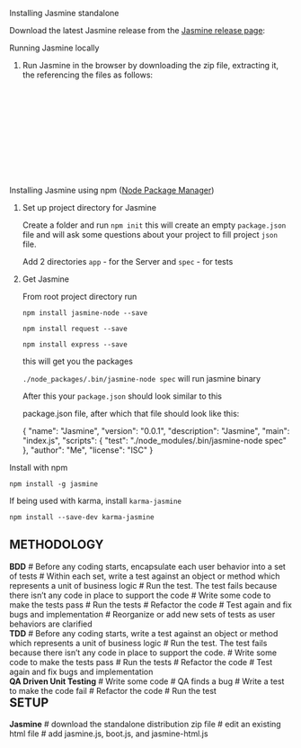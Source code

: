 Installing Jasmine standalone

Download the latest Jasmine release from the [Jasmine release page][1]: 


Running Jasmine locally

1. Run Jasmine in the browser by downloading the zip file, extracting it, the referencing the files as follows:

<pre>
<link rel="shortcut icon" type="image/png" href="jasmine/lib/jasmine-2.0.0/jasmine_favicon.png">

<link rel="stylesheet" type="text/css" href="jasmine/lib/jasmine-2.0.0/jasmine.css">

<script type="text/javascript" src="jasmine/lib/jasmine-2.0.0/jasmine.js"></script>

<script type="text/javascript" src="jasmine/lib/jasmine-2.0.0/jasmine-html.js"></script>

<script type="text/javascript" src="jasmine/lib/jasmine-2.0.0/boot.js"></script>
</pre>
     
Installing Jasmine using npm ([Node Package Manager][2])

1. Set up project directory for Jasmine
 
      Create a folder and run `npm init` this will create an empty `package.json` file and will ask some questions about your project to fill project `json` file.

   Add 2 directories `app` - for the Server and `spec` - for tests 

2. Get Jasmine

    From root project directory run  

    `npm install jasmine-node --save` 

    `npm install request --save`

    `npm install express --save`

    this will get you the packages 

    `./node_packages/.bin/jasmine-node spec` will run jasmine binary

    After this your `package.json` should look similar to this

   package.json file, after which that file should look like this:

  

      {
          "name": "Jasmine",
          "version": "0.0.1",
          "description": "Jasmine",
          "main": "index.js",
          "scripts": {
            "test": "./node_modules/.bin/jasmine-node spec"
          },
          "author": "Me",
          "license": "ISC"
        }



Install with npm

    npm install -g jasmine

If being used with karma, install `karma-jasmine`
    
    npm install --save-dev karma-jasmine


  [1]: https://github.com/jasmine/jasmine/releases

  [2]: https://www.npmjs.com/






<h2 style="clear:both;">METHODOLOGY</h2>
<div style="float:left;">
<b>BDD</b>
#   Before any coding starts, encapsulate each user behavior into a set of tests
#   Within each set, write a test against an object or method which represents a unit of business logic
#   Run the test. The test fails because there isn’t any code in place to support the code
#   Write some code to make the tests pass
#   Run the tests
#   Refactor the code
#   Test again and fix bugs and implementation
#   Reorganize or add new sets of tests as user behaviors are clarified
</div>

<div style="float:left;">
<b>TDD</b>                                                                  
#   Before any coding starts, write a test against an object or method which represents a unit of business logic
#   Run the test. The test fails because there isn’t any code in place to support the code.
#   Write some code to make the tests pass
#   Run the tests
#   Refactor the code
#   Test again and fix bugs and implementation
</div>

<div style="float:left;">
<b>QA Driven Unit Testing</b>                                                                  
#   Write some code
#   QA finds a bug
#   Write a test to make the code fail
#   Refactor the code
#   Run the test
</div>

<h2 style="clear:both;">SETUP</h2>
<div style="float:left;">
<b>Jasmine</b>                                                                  
# download the standalone distribution zip file                           
# edit an existing html file
# add jasmine.js, boot.js, and jasmine-html.js <script> tags
# add jasmine.css <link> tag
# add your source files as separate <script> tags
# add your spec files as separate <script> tags
# open the SpecRunner.html file to run your tests
# add source and spec <script> tags to add more tests
</div>

<div style="float:left">
<b>jQuery</b>
# download qunit.js and qunit.css
# edit an existing html file
# add #qunit and #qunit-fixture divs to a html file
# add qunit.js <script> tag
# add qunit.css <link> tag
# open the html file to run your tests
# use module() to add more tests
</div>

<h2 style="clear:both;">ARCHITECTURE</h2>
<div style="float:left;">
<b>Jasmine</b>                                                                  
# /test/lib/jasmine/jasmine.js
#    /test/lib/jasmine/jasmine.css
#    /test/lib/jasmine/jasmine-html.js
#    /test/lib/jasmine/boot.js
#    /test/src/foo.js
#    /test/spec/fooSpec.js
#    /test/SpecRunner.html
</div>

<div style="float:left;">
<b>QUnit</b>
#    /test/lib/qunit/qunit.css
#    /test/lib/qunit/qunit.js
#    /test/src/foo.js
#    /test/qunitrunner.html
</div>


<h2 style="clear:both;">Common Assertions</h2>
<div style="float:left;">
<b>Jasmine</b>
<pre>
toBeDefined
toBeTruthy
toBeFalsy
toThrow
toBe
toEqual
</pre>
</div>

<div style="float:left;">
<b>QUnit</b>
<pre>
ok
equal
notEqual
raises
deepEqual
strictEqual
</pre>
</div>

<div style="float:left;">
<b>Purpose</b>
<pre>
to test if something is not undefined
to test if two primitive values are equal
to test if two primitive values are not equal
to test if a callback throws an exception
to test if two objects are the same
to test if two primitive values are equal and the same type
</pre>
</div>


<h2 style="clear:both;">FEATURE COMPARISON</h2>
<div style="float:left;">
<b>Jasmine</b>
# Dependency injection via spies
## inject mock data from a call
## inject properties and functions
## overwrite a function for your test purposes
## fake AJAX
### andCallFake()
# custom assertions
## jasmine.addMatchers()
# Config API
## boot.js includes all public methods and global settings
# Logging API
## console.js includes logging methods
## console.log can be captured to emulate spy feature of Jasmine
# BDD assertions
## toMatch
## toBeDefined
## toBeUndefined
## toBeNull
## toContain
## toBeLessThan
## toBeGreaterThan
# Mock time
## jasmine.Clock.tick() can emulate time specific behaviors
# Type Assertions
## jasmine.any can emulate typeOf checks
# Spies
## spy can replace console.log to record method calls within a function
## spies can stub window method calls within a function
# Documentation
## The test file reads like documentation and describes everything the user can do
# Reporting
## jsApiReporter() receives a copy of spec results, and is used extract the data
</div>

<div style="float:left;">
<b>QUnit</b>
# Dependency injection via extend
## inject mock data from a call
# custom assertions
## QUnit.push( actual === expected, actual, expected, message );
# Config API
## JSON.stringify(QUnit.config) lists all configurable properties displayed on the toolbar
## QUnit.config.urlConfig.pop() removes each configurable property from the toolbar
## QUnit.init() is used for lazy load initialization of QUnit
## QUnit.config.reorder = false is used for showing tests in source order, not fail order
# Logging API
## QUnit.log = function log(details){console.log("Hi"+{"Actual":details.actual, "Expected":details.expected, "Source":details.source});}
# HTML fixtures 
## use #qunit-fixture to match the DOM tree your site actually contains
#DOM/JSON Data Dump
## QUnit.jsDump.parse() serializes DOM and JSON 
</div>

<h2 style="clear:both;">TRANSITION from console.log and global variables</h2>
<div style="float:left;">
<b>Traditional Development</b>
# Comments
# console.log
# window.location
# Date.now()
</div>

<div style="float:left;">
<b>TDD</b>                                                                  
# Behavior description
# spy
# stub
# mock Date
</div>


<h2 style="clear:both;">TEST FIRST DEVELOPMENT</h2>
<div style="float:left;">
<pre>

  module('foo', bar);

  function bar()
    {
    /* Move to before or setup step */
    var glob = "";
    var app = init(public_method);
    app.method = function(){
      /* move to spy */
      console.log(app.public_method());

      return app.public_method();
    }; 

     /* move to QUnit or Jasmine assert syntax equivalent */
    console.assert(app.method, true, "foo");

    /* Move to after or teardown step */
    app.on("destroy", function(){ var glob = app = undefined; })
    }
</pre>
</div>


<h2 style="clear:both;">TEST STRUCTURE</h2>
<div style="float:left;">
<b>Jasmine</b>
<pre>
describe('name',cb)

function pre()
  {
  myglobalvar = 'https://us.etrade.com';
  myglobalfn = Date();
  myglobalnamespace = mvstar;

  mvstar.init();  
  spyOn(mvstar, "public method");
  }

function post()
  {
  var myglobalvar = myglobalnamespace = myglobalfn = app = undefined;
  }

function cb()
  {
  beforeEach(pre);
  it('behavior', function()
    {
    app.method();
    expect(mvstar.init).toBeDefined();
    expect(mvstar.public_method).toHaveBeenCalled();
    }
  afterEach(post);
  }
</pre>
</div>

<div style="float:left;">
<b>QUnit</b>
<pre>
module('name',cb)

function pre()
  {
  var glob = ""
  var app = init();
  }

function post()
  {
  var glob = app = undefined;
  }

function cb()
  {
  setup(pre);
  test('behavior', function()
    {
    var foo = app.method();
    equal(foo, true);
    }
  teardown(post);
  }
</pre>

</div>

<h2 style="clear:both;">DEPENDENCY INJECTION IN TESTS VS CODE</h2>
* load the module
* inject a function pointer
* inject the controller/service and its dependencies into the function literal
* initialize the public properties
* call the public methods
* assert the boolean state of the return values (based on data type, equality, pattern, or truthiness)
* assert attempts to call methods of dependencies using spies
* replace session or network based data using mocks
* rerun using alternate public properties to access else branches
<div style="float:left;">
<b>Angular Mock</b>
<pre>
  myAppDev = angular.module('myAppDev', ['ngMockE2E']);
  test = angular.injector(['myAppDev']).get('$test');
  $httpBackend = angular.injector(['ngMock']).get('$httpBackend');
</pre>
</div>

<div style="float:left;">
<b>Angular Module</b>
<pre>
  myAppDev = angular.module('myAppDev');
  test = myAppDev.constant('test', ['$http',function($http){}]);
</pre>
</div>

<div style="clear:both;float:left;">
<b>Angular Mock</b>
<pre>
   module('trading');
    module('et.shared.neoServices');
    inject(snapshotServiceTest);
    
   function snapshotServiceTest(snapshotService)
      {
      var result = snapshotService;  
      expect(result).toBeDefined();
      expect(result.chartQuotes).toBeDefined();
      expect(result.chartURL).toBeDefined();
      expect(result.indexQuote).toBeDefined();
      expect(result.symbolQuote).toBeDefined();
      }
</pre>
</div>

<div style="float:left;">
<b>Angular Module</b>
<pre>
'use strict';

function snapshotService($q, $http, neoresource, $filter, chartFilter)
  {
  var api = {
    chartQuotes: chartQuotes,
    indexQuote: indexQuote,
    symbolQuote: symbolQuote,
    chartURL: chartURL
    };
  return api;
  }

angular.module('trading', ['et.shared.neoServices']) /* app.js */
angular.module('trading').factory('snapshotService', snapshotService);
</pre>
</div>

<h2 style="clear:both;">MODULAR TESTS</h2>
<div style="float:left;">
<b>Jasmine</b>                                                                  
<pre>
/*
describe() maps the plain English behavior to the test code

it() defines the user behavior and the implementation

beforeEach() adds dependencies into the global scope before the test

spyOn() acts as an interceptor to override method calls

toHaveBeenCalled() asserts whether the methods have executed

toHaveBeenCalledWith() asserts whether the method signature is correct

afterEach() removes dependencies from the global scope after the test

spyOn also acts as stub to replace host objects
 angular.module(['ng'], function($provide) { $provide.value('$window', {location: jasmine.createSpy('location') } ) } )
*/

describe("when a song is playing, we can toggle between play and pause", function() { 
    beforeEach(function() { 
        player.play(song); 
    }); 
    it("should pause the song", function() { 
        spyOn( player, "pause" ); // define the spy 
        player.togglePlay( song ); 
        expect( player.pause ).toHaveBeenCalled(); 
        expect( player.pause ).toHaveBeenCalledWith( ); 
        }); 
        it("should play the song", function() { 
            spyOn( player, "play" ); // define the spy 
            player.pause(); // just called here to set up our test to play the song next. 
            player.togglePlay( song ); 
            expect( player.play ).toHaveBeenCalled(); 
            expect( player.play ).toHaveBeenCalledWith( song ); 
         }); 
</pre>
</div>

<div style="float:left">
<b>QUnit</b>
<pre>
/*
module() groups tests into a namespace 

test() namespaces the test and its implementation

setup() adds dependencies into the global scope before the test

teardown() removes dependencies from the global scope after the test
*/

module("jQuery#enumerate");
 
test("chainable", 1, function() {
  var items = $("#qunit-fixture li");
  strictEqual(items.enumerate(), items, "should be chaninable");
});
 
test("no args passed", 3, function() {
  var items = $("#qunit-fixture li").enumerate();
  equal(items.eq(0).text(), "1. foo", "first item should have index 1");
  equal(items.eq(1).text(), "2. bar", "second item should have index 2");
  equal(items.eq(2).text(), "3. baz", "third item should have index 3");
});
 
test("0 passed", 3, function() {
  var items = $("#qunit-fixture li").enumerate(0);
  equal(items.eq(0).text(), "0. foo", "first item should have index 0");
  equal(items.eq(1).text(), "1. bar", "second item should have index 1");
  equal(items.eq(2).text(), "2. baz", "third item should have index 2");
});
 
</pre>
</div>

<h2 style="clear:both;">AJAX TESTING</h2>
<div style="float:left;">
<b>Jasmine</b>                                                                  
<pre>
/*
waits(time) stops code execution for a specified interval

runs(function) resumes execution at the end of the callback

waitsFor( function, msg, maxTimeOUt ) calls its function repeatedly until it returns true, so beware

expect() defines the comparison which should be true at the end
*/

//Simulates an async function by waiting until it has been called 50 times. 
var globalCounter = 0; 
var pingCounter = 0 
function returnAfterWait( ){ 
    pingCounter++; 
    if ( pingCounter == 50 ){ 
        globalCounter++; 
        return true; 
    }                         
}                             
describe('This is an async test', function(){ 
    //this test waits 500 ms before testing the results 
    it('should test async with timer', function(){ 
        var counter = 0; 
        runs( function(){ 
            setTimeout( function(){ counter++; }, 500 ); 
        }) 
        waits( 505 ); 
        runs( function(){ 
            expect(counter).toEqual( 1 ); 
        }) 
    }); 
    /* 
        This test waits to continue until 
        returnAfterWait() returns true 
    */ 
    it('should test async with a return', function(){ 
        var counter = 0; 
        waitsFor( function() { 
            return returnAfterWait(); },'this is the async message', 5000 ); 
        runs( function(){ expect(globalCounter).toEqual( 1 ); }) 
    }); 
});
</pre>
</div>

<div style="float:left">
<b>QUnit</b>
<pre>
/*
asyncTest() is a syntatic sugar forr Test( fn{stop()...start()} )

start() resumes execution at the end of the callback

expect() defines the number of assertions we should be triggered once start() is called
*/
    asyncTest("async3", function() {
        expect(1);
        $.getJSON("resource", function(result) {
            deepEqual(result, {
                status: "ok"
            });
            start();
        });
    });
</pre>
</div>

<h2 style="clear:both;">REFERENCES</h2>
<div style="float:left;">
[http://ditwebdev1w204m7.etrade.com/psweatte/qunit/qunit_builder.html QUnit Builder (Internal)]

[http://msdn.microsoft.com/en-us/magazine/gg490346.aspx BDD Primer]

[http://www.slideshare.net/tasanakorn/javascript-testdriven-development-tdd-with-qunit TDD with QUnit]

[http://benalman.com/talks/unit-testing-qunit.html Unit Testing with QUnit]

[https://www.adobe.com/devnet/html5/articles/unit-test-javascript-applications-with-jasmine.html Unit test JavaScript applications with Jasmine ]

[http://www.slideshare.net/larsthorup/advanced-jasmine Advanced Jasmine]

[http://stackoverflow.com/q/21766034/1113772 Jasmine with PhantomJS]

[http://www.devmynd.com/blog/2014-1-ember-js-testing-with-jasmine Ember.js Testing with Jasmine]

[https://gist.github.com/rjackson/6269405 Basic Ember.js Test Setup with QUnit]

[http://josephchapman.com/post/jasmine-mocks-and-spies/ Jasmine Mocks and Spies]

[http://pivotallabs.com/testing-javascript-promises/ Testing JavaScript Promises]

[http://www.slideshare.net/emwendelin/test-your-javascript Test your JavaScript]

[http://msdn.microsoft.com/en-us/library/hh404088.aspx Unit Testing Web Applications]

[https://github.com/larrymyers/jasmine-reporters Jasmine Reporters Plugin with JUnitXMLReporter]

[https://github.com/jquery/qunit-reporter-junit QUnit JUnit Reporter Plugin]

[https://github.com/devongovett/qunit-cli QUnit CLI NodeJS Plugin]

[https://github.com/gregjsmith/ng-demo-stack Ng Demo Stack:Angular + Browserify + QUnit + Sinon and Phantom]

[http://pivotallabs.com/jasmine-2-0-add-ons/ Jasmine 2.0 and Add-Ons]

[https://github.com/jquery/jquery-simulate jQuery Simulate]

</div>



**References**

* https://sites.google.com/site/unclebobconsultingllc/ant-jspc-and-other-horrors
https://ant.apache.org/manual/api/org/apache/tools/ant/taskdefs/optional/jsp/JspC.html

* https://ant.apache.org/manual/api/org/apache/tools/ant/taskdefs/optional/jsp/JspC.html

* https://stackoverflow.com/questions/2425721/unit-testing-datetime-now

* https://github.com/facebook/react/blob/94f44aeba72eacb04443974c2c6c91a050d61b1c/fixtures/dom/src/components/fixtures/date-inputs/index.js

* https://medium.com/@skidding/testing-react-components-30516bc6a1b3

* https://dev.to/elaziziyoussouf/tools-you-need-to-use-in-your-react-components-development--13a7

* https://blog.benestudio.co/test-driven-react-js-development-react-js-unit-testing-with-enzyme-and-jest-366190741169

* https://codeburst.io/revisiting-node-js-testing-part-1-84c33bb4d711

* https://medium.com/selleo/testing-react-components-best-practices-2f77ac302d12

* https://github.com/tb/redux/tree/react-testing/examples/todomvc/src/components/__tests__

* https://medium.com/@eric_lum/cheatsheet-to-jest-testing-in-javascript-c4415b56cacb

* https://medium.com/@koba04/testing-react-components-with-react-test-renderer-b4df590d0320

* https://docs.nativescript.org/tooling/testing

* http://mo.github.io/2017/06/05/javascript-unit-testing.html

* https://www.perl.com/article/167/2015/4/15/Unit-test-your-code-on-an-in-memory-database/